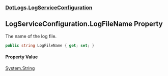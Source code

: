 ### [DotLogs](DotLogs.md 'DotLogs').[LogServiceConfiguration](DotLogs.LogServiceConfiguration.md 'DotLogs\.LogServiceConfiguration')

## LogServiceConfiguration\.LogFileName Property

The name of the log file\.

```csharp
public string LogFileName { get; set; }
```

#### Property Value
[System\.String](https://learn.microsoft.com/en-us/dotnet/api/system.string 'System\.String')